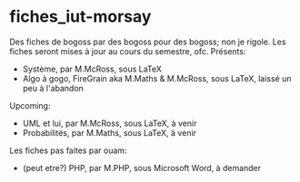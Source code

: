 fiches_iut-morsay
=================

Des fiches de bogoss par des bogoss pour des bogoss; non je rigole.
Les fiches seront mises à jour au cours du semestre, ofc.
Présents:
- Système, par M.McRoss, sous LaTeX
- Algo à gogo, FireGrain aka M.Maths & M.McRoss, sous LaTeX, laissé un peu à l'abandon


Upcoming:
- UML et lui, par M.McRoss, sous LaTeX, à venir
- Probabilités, par M.Maths, sous LaTeX, à venir

Les fiches pas faites par ouam:
- (peut etre?) PHP, par M.PHP, sous Microsoft Word, à demander
